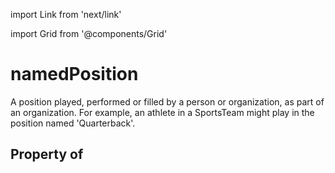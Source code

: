 import Link from 'next/link'
  
import Grid from '@components/Grid'

# namedPosition

A position played, performed or filled by a person or organization, as part of an organization. For example, an athlete in a SportsTeam might play in the position named 'Quarterback'.

## Property of



